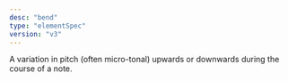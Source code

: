 ```yaml
---
desc: "bend"
type: "elementSpec"
version: "v3"
---
```


A variation in pitch (often micro-tonal) upwards or downwards during the course of
a
note.